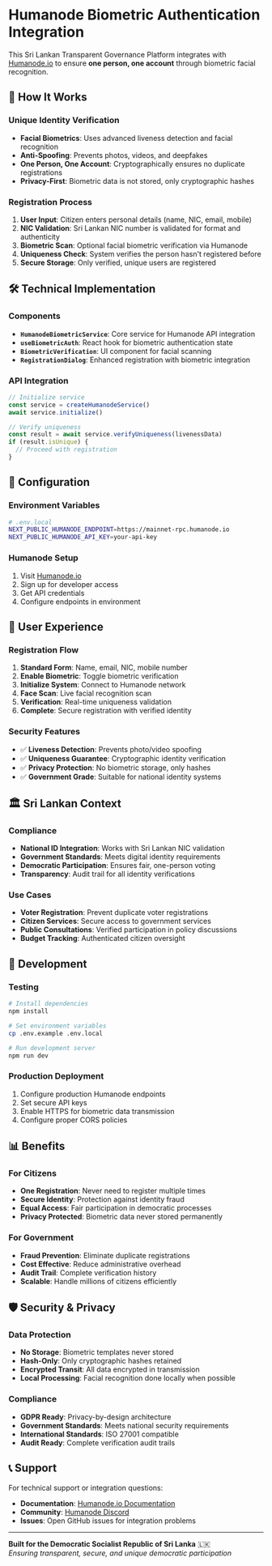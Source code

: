 # Humanode Biometric Authentication Integration

This Sri Lankan Transparent Governance Platform integrates with [Humanode.io](https://humanode.io/) to ensure **one person, one account** through biometric facial recognition.

## 🔐 How It Works

### Unique Identity Verification
- **Facial Biometrics**: Uses advanced liveness detection and facial recognition
- **Anti-Spoofing**: Prevents photos, videos, and deepfakes
- **One Person, One Account**: Cryptographically ensures no duplicate registrations
- **Privacy-First**: Biometric data is not stored, only cryptographic hashes

### Registration Process
1. **User Input**: Citizen enters personal details (name, NIC, email, mobile)
2. **NIC Validation**: Sri Lankan NIC number is validated for format and authenticity
3. **Biometric Scan**: Optional facial biometric verification via Humanode
4. **Uniqueness Check**: System verifies the person hasn't registered before
5. **Secure Storage**: Only verified, unique users are registered

## 🛠️ Technical Implementation

### Components
- **`HumanodeBiometricService`**: Core service for Humanode API integration
- **`useBiometricAuth`**: React hook for biometric authentication state
- **`BiometricVerification`**: UI component for facial scanning
- **`RegistrationDialog`**: Enhanced registration with biometric integration

### API Integration
```typescript
// Initialize service
const service = createHumanodeService()
await service.initialize()

// Verify uniqueness
const result = await service.verifyUniqueness(livenessData)
if (result.isUnique) {
  // Proceed with registration
}
```

## 🔧 Configuration

### Environment Variables
```bash
# .env.local
NEXT_PUBLIC_HUMANODE_ENDPOINT=https://mainnet-rpc.humanode.io
NEXT_PUBLIC_HUMANODE_API_KEY=your-api-key
```

### Humanode Setup
1. Visit [Humanode.io](https://humanode.io/)
2. Sign up for developer access
3. Get API credentials
4. Configure endpoints in environment

## 📱 User Experience

### Registration Flow
1. **Standard Form**: Name, email, NIC, mobile number
2. **Enable Biometric**: Toggle biometric verification
3. **Initialize System**: Connect to Humanode network
4. **Face Scan**: Live facial recognition scan
5. **Verification**: Real-time uniqueness validation
6. **Complete**: Secure registration with verified identity

### Security Features
- ✅ **Liveness Detection**: Prevents photo/video spoofing
- ✅ **Uniqueness Guarantee**: Cryptographic identity verification
- ✅ **Privacy Protection**: No biometric storage, only hashes
- ✅ **Government Grade**: Suitable for national identity systems

## 🏛️ Sri Lankan Context

### Compliance
- **National ID Integration**: Works with Sri Lankan NIC validation
- **Government Standards**: Meets digital identity requirements
- **Democratic Participation**: Ensures fair, one-person voting
- **Transparency**: Audit trail for all identity verifications

### Use Cases
- **Voter Registration**: Prevent duplicate voter registrations
- **Citizen Services**: Secure access to government services
- **Public Consultations**: Verified participation in policy discussions
- **Budget Tracking**: Authenticated citizen oversight

## 🚀 Development

### Testing
```bash
# Install dependencies
npm install

# Set environment variables
cp .env.example .env.local

# Run development server
npm run dev
```

### Production Deployment
1. Configure production Humanode endpoints
2. Set secure API keys
3. Enable HTTPS for biometric data transmission
4. Configure proper CORS policies

## 📊 Benefits

### For Citizens
- **One Registration**: Never need to register multiple times
- **Secure Identity**: Protection against identity fraud
- **Equal Access**: Fair participation in democratic processes
- **Privacy Protected**: Biometric data never stored permanently

### For Government
- **Fraud Prevention**: Eliminate duplicate registrations
- **Cost Effective**: Reduce administrative overhead
- **Audit Trail**: Complete verification history
- **Scalable**: Handle millions of citizens efficiently

## 🛡️ Security & Privacy

### Data Protection
- **No Storage**: Biometric templates never stored
- **Hash-Only**: Only cryptographic hashes retained
- **Encrypted Transit**: All data encrypted in transmission
- **Local Processing**: Facial recognition done locally when possible

### Compliance
- **GDPR Ready**: Privacy-by-design architecture
- **Government Standards**: Meets national security requirements
- **International Standards**: ISO 27001 compatible
- **Audit Ready**: Complete verification audit trails

## 📞 Support

For technical support or integration questions:
- **Documentation**: [Humanode.io Documentation](https://docs.humanode.io/)
- **Community**: [Humanode Discord](https://discord.gg/humanode)
- **Issues**: Open GitHub issues for integration problems

---

**Built for the Democratic Socialist Republic of Sri Lanka** 🇱🇰  
*Ensuring transparent, secure, and unique democratic participation*
